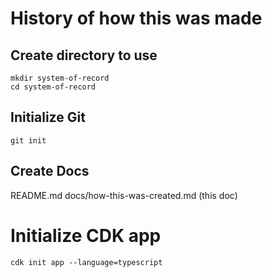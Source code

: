 # History of how this was made

## Create directory to use

```
mkdir system-of-record
cd system-of-record
```

## Initialize Git

```
git init
```

## Create Docs

README.md
docs/how-this-was-created.md (this doc)

# Initialize CDK app

```
cdk init app --language=typescript
```




